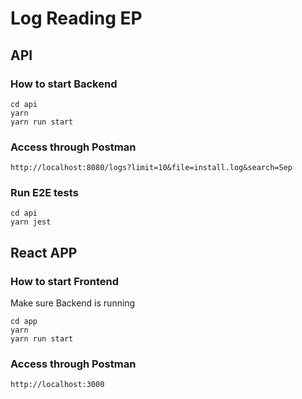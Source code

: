 # Log Reading EP

## API

### How to start Backend

```
cd api
yarn
yarn run start
```

### Access through Postman

`http://localhost:8080/logs?limit=10&file=install.log&search=Sep`

### Run E2E tests

```
cd api
yarn jest
```

## React APP

### How to start Frontend

Make sure Backend is running

```
cd app
yarn
yarn run start
```

### Access through Postman

`http://localhost:3000`
